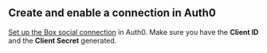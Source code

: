 ## Create and enable a connection in Auth0
[Set up the Box social connection](/dashboard/guides/connections/set-up-connections-social) in Auth0. Make sure you have the **Client ID** and the **Client Secret** generated.

